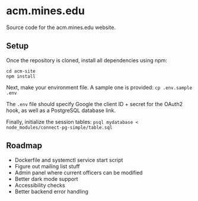 # acm.mines.edu
Source code for the acm.mines.edu website.

## Setup
Once the repository is cloned, install all dependencies using npm:
```
cd acm-site
npm install
```

Next, make your environment file. A sample one is provided: `cp .env.sample .env`

The `.env` file should specify Google the client ID + secret
for the OAuth2 hook, as well as a PostgreSQL database link.

Finally, initialize the session tables: `psql mydatabase < node_modules/connect-pg-simple/table.sql`

## Roadmap
- Dockerfile and systemctl service start script
- Figure out mailing list stuff
- Admin panel where current officers can be modified
- Better dark mode support
- Accessibility checks
- Better backend error handling
